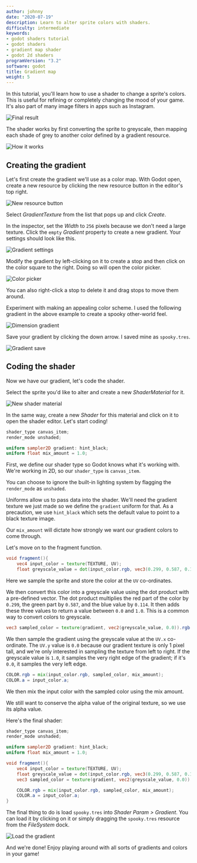 ```yaml
---
author: johnny
date: "2020-07-19"
description: Learn to alter sprite colors with shaders.
difficulty: intermediate
keywords:
- godot shaders tutorial
- godot shaders
- gradient map shader
- godot 2d shaders
programVersion: "3.2"
software: godot
title: Gradient map
weight: 5
---
```


In this tutorial, you'll learn how to use a shader to change a sprite's colors. This is useful for refining or completely changing the mood of your game. It's also part of many image filters in apps such as Instagram.

![Final result](final-result.png)

The shader works by first converting the sprite to greyscale, then mapping each shade of grey to another color defined by a gradient resource.

![How it works](gradient-map.png)

## Creating the gradient

Let's first create the gradient we'll use as a color map. With Godot open, create a new resource by clicking the new resource button in the editor's top right.

![New resource button](new-resource.png)

Select _GradientTexture_ from the list that pops up and click _Create_.

In the inspector, set the _Width_ to `256` pixels because we don't need a large texture. Click the `empty` _Gradient_ property to create a new gradient. Your settings should look like this.

![Gradient settings](gradient-setup.png)

Modify the gradient by left-clicking on it to create a stop and then click on the color square to the right. Doing so will open the color picker.

![Color picker](color-picker.png)

You can also right-click a stop to delete it and drag stops to move them around.

Experiment with making an appealing color scheme. I used the following gradient in the above example to create a spooky other-world feel.

![Dimension gradient](gradient-new.png)

Save your gradient by clicking the down arrow. I saved mine as `spooky.tres`.

![Gradient save](gradient-save.png)

## Coding the shader

Now we have our gradient, let's code the shader.

Select the sprite you'd like to alter and create a new _ShaderMaterial_ for it.

![New shader material](new-shader-material.png)

In the same way, create a new _Shader_ for this material and click on it to open the shader editor. Let's start coding!

```glsl
shader_type canvas_item;
render_mode unshaded;

uniform sampler2D gradient: hint_black;
uniform float mix_amount = 1.0;
```

First, we define our shader type so Godot knows what it's working with. We're working in 2D, so our `shader_type` is `canvas_item`.

You can choose to ignore the built-in lighting system by flagging the `render_mode` as `unshaded`.

Uniforms allow us to pass data into the shader. We'll need the gradient texture we just made so we define the `gradient` uniform for that. As a precaution, we use `hint_black` which sets the default value to point to a black texture image.

Our `mix_amount` will dictate how strongly we want our gradient colors to come through.

Let's move on to the fragment function.

```glsl
void fragment(){
	vec4 input_color = texture(TEXTURE, UV);
	float greyscale_value = dot(input_color.rgb, vec3(0.299, 0.587, 0.114));
```

Here we sample the sprite and store the color at the `UV` co-ordinates.

We then convert this color into a greyscale value using the dot product with a pre-defined vector. The dot product multiplies the red part of the color by `0.299`, the green part by `0.587`, and the blue value by `0.114`. It then adds these three values to return a value between `0.0` and `1.0`. This is a common way to convert colors to greyscale.

```glsl
vec3 sampled_color = texture(gradient, vec2(greyscale_value, 0.0)).rgb
```

We then sample the gradient using the greyscale value at the `UV.x` co-ordinate. The `UV.y` value is `0.0` because our gradient texture is only 1 pixel tall, and we're only interested in sampling the texture from left to right. If the greyscale value is `1.0`, it samples the very right edge of the gradient; if it's `0.0`, it samples the very left edge.

```glsl
COLOR.rgb = mix(input_color.rgb, sampled_color, mix_amount);
COLOR.a = input_color.a;
```

We then mix the input color with the sampled color using the mix amount.

We still want to conserve the alpha value of the original texture, so we use its alpha value.

Here's the final shader:

```glsl
shader_type canvas_item;
render_mode unshaded;

uniform sampler2D gradient: hint_black;
uniform float mix_amount = 1.0;

void fragment(){
	vec4 input_color = texture(TEXTURE, UV);
	float greyscale_value = dot(input_color.rgb, vec3(0.299, 0.587, 0.114));
	vec3 sampled_color = texture(gradient, vec2(greyscale_value, 0.0)).rgb;

	COLOR.rgb = mix(input_color.rgb, sampled_color, mix_amount);
	COLOR.a = input_color.a;
}
```

The final thing to do is load `spooky.tres` into _Shader Param > Gradient_. You can load it by clicking on it or simply dragging the `spooky.tres` resource from the _FileSystem_ dock.

![Load the gradient](gradient-load.png)

And we're done! Enjoy playing around with all sorts of gradients and colors in your game!
